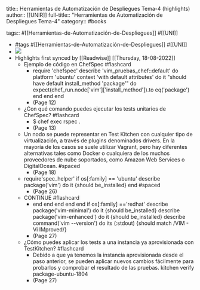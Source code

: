 title:: Herramientas de Automatización de Despliegues Tema-4 (highlights)
author:: [[UNIR]]
full-title:: "Herramientas de Automatización de Despliegues Tema-4"
category:: #books

tags:: #[[Herramientas-de-Automatización-de-Despliegues]] #[[UNI]]

- #tags #[[Herramientas-de-Automatización-de-Despliegues]] #[[UNI]]
- ![](https://readwise-assets.s3.amazonaws.com/media/uploaded_book_covers/profile_22942/edc3c94d-bca3-4fa2-89a7-0b0b46f46668.jpg)
- Highlights first synced by [[Readwise]] [[Thursday, 18-08-2022]]
	- Ejemplo de código en ChefSpec #flashcard
		- require 'chefspec' describe 'vim_pruebas_chef::default' do platform 'ubuntu' context 'with default attributes' do it "should have default install_method 'package'" do expect(chef_run.node['vim']['install_method']).to eq('package') end end end
		- (Page 12)
	- ¿Con qué comando puedes ejecutar los tests unitarios de ChefSpec? #flashcard
		- $ chef exec rspec .
		- (Page 13)
	- Un nodo se puede representar en Test Kitchen con cualquier tipo de virtualización, a través de plugins denominados drivers. En la mayoría de los casos se suele utilizar Vagrant,  pero  hay  diferentes  alternativas  tales  como  Docker  o  cualquiera  de  los muchos  proveedores  de  nube  soportados,  como  Amazon  Web  Services  o DigitalOcean. #spaced
		- (Page 18)
	- require'spec_helper' if os[:family] == 'ubuntu' describe package('vim') do it {should be_installed} end #spaced
		- (Page 26)
	- CONTINUE #flashcard
		- end end end end end if os[:family] =='redhat' describe package('vim-minimal') do it {should be_installed} describe package('vim-enhanced') do it {should be_installed} describe command('vim --version') do its (:stdout) {should match /VIM - Vi IMproved/}
		- (Page 27)
	- ¿Cómo puedes aplicar los tests a una instancia ya aprovisionada con TestKitchen? #flashcard
		- Debido  a  que  ya  tenemos  la  instancia  aprovisionada  desde  el  paso  anterior,  se pueden aplicar nuevos cambios fácilmente para probarlos y comprobar el resultado de las pruebas. kitchen verify package-ubuntu-1804
		- (Page 27)